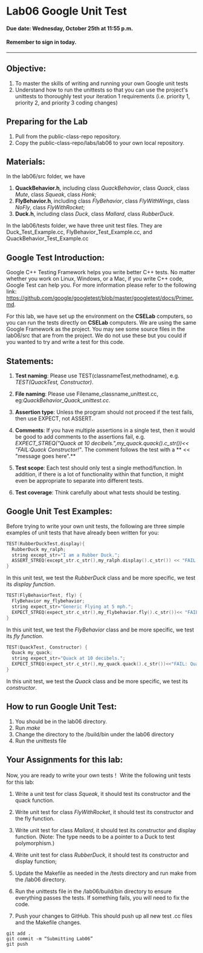 # Lab06 Google Unit Test
#### Due date: Wednesday, October 25th at 11:55 p.m.
#### Remember to sign in today.
***

## Objective:
1. To master the skills of writing and running your own Google unit tests
2. Understand how to run the unittests so that you can use the project's unittests to thoroughly test your iteration 1
   requirements (i.e. priority 1, priority 2, and priority 3 coding changes)

## Preparing for the Lab
1.  Pull from the public-class-repo repository.
2.  Copy the public-class-repo/labs/lab06 to your own local repository. 

## Materials:
In the lab06/src folder, we have
1. **QuackBehavior.h**, including class *QuackBehavior*, class *Quack*, class *Mute*, class *Squeak*, class *Honk*;
2. **FlyBehavior.h**, including class *FlyBehavior*, class *FlyWithWings*, class *NoFly*, class *FlyWithRocket*;  
3. **Duck.h**, including class *Duck*, class *Mallard*, class *RubberDuck*.

In the lab06/tests folder, we have three unit test files.  They are Duck_Test_Example.cc, FlyBehavior_Test_Example.cc, and QuackBehavior_Test_Example.cc

## Google Test Introduction:
Google C++ Testing Framework helps you write better C++ tests. No matter whether you work on Linux, Windows, or a Mac, if you write C++ code, Google Test can help you. For more information please refer to the following link:
https://github.com/google/googletest/blob/master/googletest/docs/Primer.md.

For this lab, we have set up the environment on the **CSELab** computers, so you can run the tests directly on **CSELab** computers.  We are using the same Google Framework as the project.  You may see some source files in the lab06/src that are from the project.  We do not use these but you could if you wanted to try and write a test for this code.


## Statements:

1. **Test naming**: Please use TEST(classnameTest,methodname), e.g. *TEST(QuackTest, Constructor)*.

2. **File naming**: Please use Filename_classname_unittest.cc, eg:*QuackBehavior_Quack_unittest.cc*.

3. **Assertion type**: Unless the program should not proceed if the test fails, then use EXPECT, not ASSERT.

4. **Comments**: If you have multiple assertions in a single test, then it would be good to add comments to the assertions fail, e.g.  *EXPECT_STREQ("Quack at 10 decibels.",my_quack.quack().c_str())<< "FAIL:Quack Constructor!"*.   The comment follows the test with a ** << "message goes here".**

5. **Test scope**:  Each test should only test a single method/function. In addition, if there is a lot of functionality within that function, it might even be appropriate to separate into different tests.

6. **Test coverage**: Think carefully about what tests should be testing.


## Google Unit Test Examples:

Before trying to write your own unit tests, the following are three simple examples of unit tests that have already been written for you:

```c++
TEST(RubberDuckTest,display){
  RubberDuck my_ralph;
  string except_str="I am a Rubber Duck.";
  ASSERT_STREQ(except_str.c_str(),my_ralph.display().c_str()) << "FAIL: display" ;
}
```
In this unit test, we test the *RubberDuck* class and be more specific, we test its *display function*.

```c++
TEST(FlyBehaviorTest, fly) {
  FlyBehavior my_flybehavior;
  string expect_str="Generic Flying at 5 mph.";
  EXPECT_STREQ(expect_str.c_str(),my_flybehavior.fly().c_str())<< "FAIL: fly function!";
}
```
In this unit test, we test the *FlyBehavior* class and be more specific,  we test its *fly function*.

```c++
TEST(QuackTest, Constructor) {
  Quack my_quack;
  string expect_str="Quack at 10 decibels.";
  EXPECT_STREQ(expect_str.c_str(),my_quack.quack().c_str())<<"FAIL: Quack Constructor!";
}
```
In this unit test, we test the *Quack* class and be more specific, we test its *constructor*.

## How to run Google Unit Test:
1.  You should be in the lab06 directory.
2.  Run *make*
3.  Change the directory to the /build/bin under the lab06 directory
4.  Run the unittests file


## Your Assignments for this lab:
Now, you are ready to write your own tests！  Write the following unit tests for this lab:
1. Write a unit test for class *Squeak*, it should test its constructor and the quack function.

2. Write unit test for class *FlyWithRocket*, it should test its constructor and the fly function.

3. Write unit test for class *Mallard*, it should test its constructor and display function.  (Note:  The type needs to be a pointer to a Duck to test polymorphism.)

4. Write unit test for class *RubberDuck*, it should test its constructor and display function;

5.  Update the Makefile as needed in the /tests directory and run make from the /lab06 directory.

6.  Run the unittests file in the /lab06/build/bin directory to ensure everything passes the tests.  If something fails, you will need to fix the code.

7.  Push your changes to GitHub.  This should push up all new test .cc files and the Makefile changes.
```
git add .
git commit -m “Submitting Lab06”
git push
```

